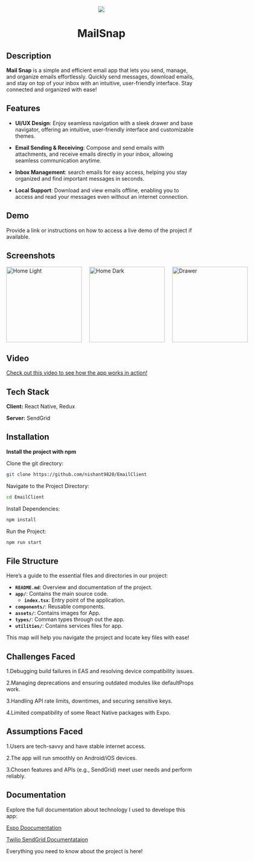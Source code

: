 <div align="center">
   <img src="https://firebasestorage.googleapis.com/v0/b/fir-auth-6de62.appspot.com/o/Email_Logo.png?alt=media&token=04d3788a-ffd7-4e1f-a9e4-21af20fdd83d"  />
    <h1>MailSnap</h1>
</div>

## Description

**Mail Snap** is a simple and efficient email app that lets you send, manage, and organize emails effortlessly. Quickly send messages, download emails, and stay on top of your inbox with an intuitive, user-friendly interface. Stay connected and organized with ease!

## Features


- **UI/UX Design**: Enjoy seamless navigation with a sleek drawer and base navigator, offering an intuitive, user-friendly interface and customizable themes.
 
- **Email Sending & Receiving**: Compose and send emails with attachments, and receive emails directly in your inbox, allowing seamless communication anytime.

- **Inbox Management**: search emails for easy access, helping you stay organized and find important messages in seconds.

- **Local Support**: Download and view emails offline, enabling you to access and read your messages even without an internet connection.

## Demo

Provide a link or instructions on how to access a live demo of the project if available.

## Screenshots


<div style="display: flex;">
  <img src="https://firebasestorage.googleapis.com/v0/b/fir-auth-6de62.appspot.com/o/Home_Light.jpg?alt=media&token=2990ea6a-ece8-4237-aa27-9c5a299a3a68" width="200" height="auto" alt="Home Light" style="margin-right: 20px;">
  
  <img src="https://firebasestorage.googleapis.com/v0/b/fir-auth-6de62.appspot.com/o/Home_Dark.jpg?alt=media&token=24af3fbf-5bfd-454e-b308-73895d8704d6" width="200" height="auto" alt="Home Dark" style="margin-right: 20px;">
  
  <img src="https://firebasestorage.googleapis.com/v0/b/fir-auth-6de62.appspot.com/o/Drawer.jpg?alt=media&token=da18d18f-67c4-47a1-8fe4-b20efc5f9608" width="200" height="auto" alt="Drawer">
</div>




## Video
[Check out this video to see how the app works in action!](https://firebasestorage.googleapis.com/v0/b/fir-auth-6de62.appspot.com/o/Video%202.mp4?alt=media&token=77b55ad8-caf8-47c0-a6c0-16e3a1c5feac)

## Tech Stack

**Client:** React Native, Redux

**Server:** SendGrid

## Installation

**Install the project with npm**

Clone the git directory:

```bash
git clone https://github.com/nishant9820/EmailClient
```

Navigate to the Project Directory:
```bash
cd EmailClient
```
Install Dependencies:
```bash
npm install
```
Run the Project:
```bash
npm run start
```

## File Structure

Here’s a guide to the essential files and directories in our project:

- **`README.md`**: Overview and documentation of the project.
- **`app/`**: Contains the main source code.
  - **`index.tsx`**: Entry point of the application.
- **`components/`**: Reusable components.
- **`assets/`**: Contains images for App.
- **`types/`**: Comman types through out the app.
-  **`utilities/`**: Contains services files for app.

This map will help you navigate the project and locate key files with ease!

## Challenges Faced
   1.Debugging build failures in EAS and resolving device compatibility issues.

2.Managing deprecations and ensuring outdated modules like defaultProps work.

3.Handling API rate limits, downtimes, and securing sensitive keys.

4.Limited compatibility of some React Native packages with Expo. 

## Assumptions Faced
1.Users are tech-savvy and have stable internet access.

2.The app will run smoothly on Android/iOS devices.

3.Chosen features and APIs (e.g., SendGrid) meet user needs and perform reliably.


## Documentation

Explore the full documentation about technology I used to develope this app:

[Expo Doocumentation](https://docs.expo.dev/)

[ Twilio SendGrid Documentataion](https://www.twilio.com/docs/sendgrid/for-developers?_gl=1*1n5ide3*_gcl_au*MjEyNjc0ODA2Ny4xNzMyMjIwMjcx*_ga*NjUxOTAwMjcyLjE3MzIyMjAyNzI.*_ga_8W5LR442LD*MTczMjM3MjY5MS4xLjAuMTczMjM3MjY5MS4wLjAuMA..)

Everything you need to know about the project is here!
